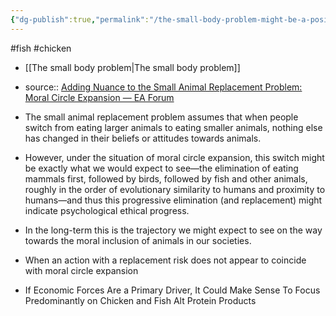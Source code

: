 ```yaml
---
{"dg-publish":true,"permalink":"/the-small-body-problem-might-be-a-positive-sign/","tags":["#fish","#chicken"],"created":"2025-10-23T17:42:41.919+01:00","updated":"2025-10-23T18:06:08.616+01:00"}
---
```


#fish #chicken 

- [[The small body problem\|The small body problem]]

- source:: [Adding Nuance to the Small Animal Replacement Problem: Moral Circle Expansion — EA Forum](https://forum.effectivealtruism.org/posts/DEhchM5jGoFdJKBw8/adding-nuance-to-the-small-animal-replacement-problem-moral)
- The small animal replacement problem assumes that when people switch from eating larger animals to eating smaller animals, nothing else has changed in their beliefs or attitudes towards animals.
- However, under the situation of moral circle expansion, this switch might be exactly what we would expect to see—the elimination of eating mammals first, followed by birds, followed by fish and other animals, roughly in the order of evolutionary similarity to humans and proximity to humans—and thus this progressive elimination (and replacement) might indicate psychological ethical progress.
- In the long-term this is the trajectory we might expect to see on the way towards the moral inclusion of animals in our societies.
- When an action with a replacement risk does not appear to coincide with moral circle expansion
- If Economic Forces Are a Primary Driver, It Could Make Sense To Focus Predominantly on Chicken and Fish Alt Protein Products
